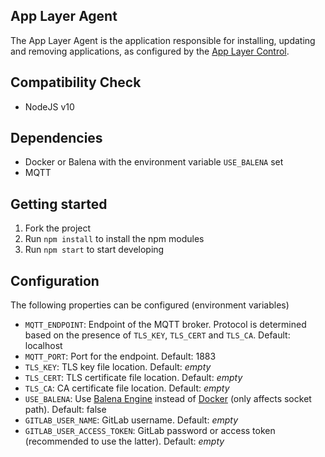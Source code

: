 ## App Layer Agent

The App Layer Agent is the application responsible for installing, updating and removing applications, as configured by the [App Layer Control](https://github.com/viriciti/app-layer-control).

## Compatibility Check

- NodeJS v10

## Dependencies

- Docker or Balena with the environment variable `USE_BALENA` set
- MQTT

## Getting started

1. Fork the project
2. Run `npm install` to install the npm modules
3. Run `npm start` to start developing

## Configuration

The following properties can be configured (environment variables)

- `MQTT_ENDPOINT`: Endpoint of the MQTT broker. Protocol is determined based on the presence of `TLS_KEY`, `TLS_CERT` and `TLS_CA`. Default: localhost
- `MQTT_PORT`: Port for the endpoint. Default: 1883
- `TLS_KEY`: TLS key file location. Default: _empty_
- `TLS_CERT`: TLS certificate file location. Default: _empty_
- `TLS_CA`: CA certificate file location. Default: _empty_
- `USE_BALENA`: Use [Balena Engine](https://www.balena.io/engine/) instead of [Docker](https://docs.docker.com/engine/) (only affects socket path). Default: false
- `GITLAB_USER_NAME`: GitLab username. Default: _empty_
- `GITLAB_USER_ACCESS_TOKEN`: GitLab password or access token (recommended to use the latter). Default: _empty_
